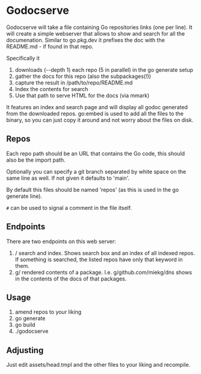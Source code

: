# Godocserve

Godocserve will take a file containing Go repositories links (one per line). It will create a simple
webserver that allows to show and search for all the documenation. Similar to go.pkg.dev it prefixes
the doc with the README.md - if found in that repo.

Specifically it

1. downloads (--depth 1) each repo (5 in parallel) in the go generate setup
2. gather the docs for this repo (also the subpackages(!))
3. capture the result in /path/to/repo/README.md
4. Index the contents for search
5. Use that path to serve HTML for the docs (via mmark)

It features an index and search page and will display all godoc generated from the downloaded repos.
go:embed is used to add all the files to the binary, so you can just copy it around and not worry
about the files on disk.

## Repos

Each repo path should be an URL that contains the Go code, this should also be the import path.

Optionally you can specify a git branch separated by white space on the same line as well. If not
given it defaults to 'main'.

By default this files should be named 'repos' (as this is used in the go generate line).

`#` can be used to signal a comment in the file itself.

## Endpoints

There are two endpoints on this web server:

1. / search and index. Shows search box and an index of all indexed repos.
   If something is searched, the listed repos have only that keyword in them.
2. g/ rendered contents of a package. I.e. g/github.com/miekg/dns shows in the contents
  of the docs of that packages.

## Usage

1. amend repos to your liking
2. go generate
3. go build
4. ./godocserve

## Adjusting

Just edit assets/head.tmpl and the other files to your liking and recompile.
